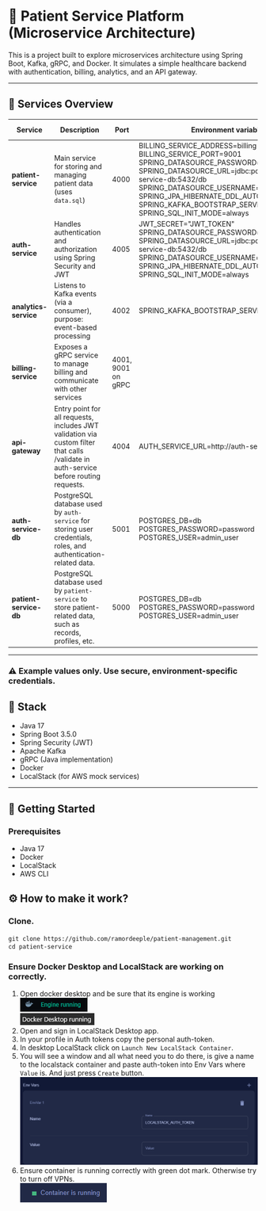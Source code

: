 # 🏥 Patient Service Platform (Microservice Architecture)

This is a project built to explore microservices architecture using Spring Boot, Kafka, gRPC, and Docker. It simulates a simple healthcare backend with authentication, billing, analytics, and an API gateway.

---

## 🧩 Services Overview

| Service                | Description                                                                                                                           | Port               | Environment variables                                                                                                                                                                                                                                                                                                                          | Run options        |
|------------------------|---------------------------------------------------------------------------------------------------------------------------------------|--------------------|------------------------------------------------------------------------------------------------------------------------------------------------------------------------------------------------------------------------------------------------------------------------------------------------------------------------------------------------|--------------------|
| **patient-service**    | Main service for storing and managing patient data (uses `data.sql`)                                                                  | 4000               | BILLING_SERVICE_ADDRESS=billing-service<br>BILLING_SERVICE_PORT=9001<br>SPRING_DATASOURCE_PASSWORD=password<br>SPRING_DATASOURCE_URL=jdbc:postgresql://patient-service-db:5432/db<br>SPRING_DATASOURCE_USERNAME=admin_user<br>SPRING_JPA_HIBERNATE_DDL_AUTO=update<br>SPRING_KAFKA_BOOTSTRAP_SERVERS=kafka:9092<br>SPRING_SQL_INIT_MODE=always | --network internal |
| **auth-service**       | Handles authentication and authorization using Spring Security and JWT                                                                | 4005               | JWT_SECRET="JWT_TOKEN"<br>SPRING_DATASOURCE_PASSWORD=password<br>SPRING_DATASOURCE_URL=jdbc:postgresql://auth-service-db:5432/db<br>SPRING_DATASOURCE_USERNAME=admin_user<br>SPRING_JPA_HIBERNATE_DDL_AUTO=update<br>SPRING_SQL_INIT_MODE=always                                                                                               | --network internal |
| **analytics-service**  | Listens to Kafka events (via a consumer), purpose: event-based processing                                                             | 4002               | SPRING_KAFKA_BOOTSTRAP_SERVERS=kafka:9092                                                                                                                                                                                                                                                                                                      | --network internal |
| **billing-service**    | Exposes a gRPC service to manage billing and communicate with other services                                                          | 4001, 9001 on gRPC |                                                                                                                                                                                                                                                                                                                                                | --network internal |
| **api-gateway**        | Entry point for all requests, includes JWT validation via custom filter that calls /validate in auth-service before routing requests. | 4004               | AUTH_SERVICE_URL=http://auth-service:4005                                                                                                                                                                                                                                                                                                      | --network internal |
| **auth-service-db**    | PostgreSQL database used by `auth-service` for storing user credentials, roles, and authentication-related data.                      | 5001               | POSTGRES_DB=db<br>POSTGRES_PASSWORD=password<br>POSTGRES_USER=admin_user                                                                                                                                                                                                                                                                       | --network internal |
| **patient-service-db** | PostgreSQL database used by `patient-service` to store patient-related data, such as records, profiles, etc.                          | 5000               | POSTGRES_DB=db<br>POSTGRES_PASSWORD=password<br>POSTGRES_USER=admin_user                                                                                                                                                                                                                                                                       | --network internal |

---
### ⚠️ Example values only. Use secure, environment-specific credentials.



## 🔧 Stack

- Java 17
- Spring Boot 3.5.0
- Spring Security (JWT)
- Apache Kafka
- gRPC (Java implementation)
- Docker
- LocalStack (for AWS mock services)

---

## 🚀 Getting Started

### Prerequisites
- Java 17
- Docker 
- LocalStack
- AWS CLI



## ⚙️ How to make it work?
### Clone.
```
git clone https://github.com/ramordeeple/patient-management.git
cd patient-service
```

### Ensure Docker Desktop and LocalStack are working on correctly.
1. Open docker desktop and be sure that its engine is working
<br>![img](pics/engine.png)
<br>![img](pics/running.png)
2. Open and sign in LocalStack Desktop app.
3. In your profile in Auth tokens copy the personal auth-token.
4. In desktop LocalStack click on `Launch New LocalStack Container`.
5. You will see a window and all what need you to do there, is give a name to the localstack container and paste auth-token into Env Vars where `Value` is. And just press `Create` button.
<br>![img](pics/env_vars.png)
6. Ensure container is running correctly with green dot mark. Otherwise try to turn off VPNs.
<br>![img](pics/ok.png)
